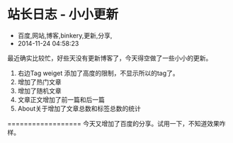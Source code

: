 # 站长日志 - 小小更新
- 百度,网站,博客,binkery,更新,分享,
- 2014-11-24 04:58:23


最近确实比较忙，好些天没有更新博客了，今天得空做了一些小小的更新。

1. 右边Tag weiget 添加了高度的限制，不显示所以的tag了。
2. 增加了热门文章
3. 增加了随机文章
4. 文章正文增加了前一篇和后一篇
5. About关于增加了文章总数和标签总数的统计

==================
今天又增加了百度的分享。试用一下，不知道效果咋样。
